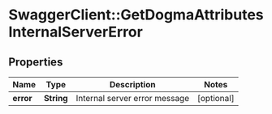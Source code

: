 # SwaggerClient::GetDogmaAttributesInternalServerError

## Properties
Name | Type | Description | Notes
------------ | ------------- | ------------- | -------------
**error** | **String** | Internal server error message | [optional] 


